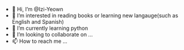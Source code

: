 - 👋 Hi, I’m @Izi-Yeown
- 👀 I’m interested in reading books or learning new langauge(such as English and Spanish)
- 🌱 I’m currently learning python
- 💞️ I’m looking to collaborate on ...
- 📫 How to reach me ...

<!---
Izi-Yeown/Izi-Yeown is a ✨ special ✨ repository because its `README.md` (this file) appears on your GitHub profile.
You can click the Preview link to take a look at your changes.
--->
